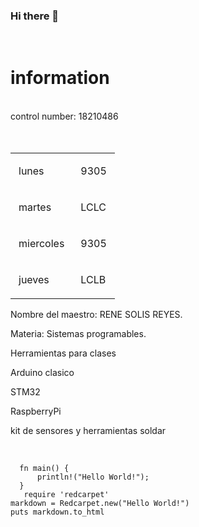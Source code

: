 ### Hi there 👋
<br>

<h1> information </h1>
<br>
control number: 18210486




<br>
<br><br>


<table><tr><td class="border_t border_b border_l selected" colspan="1" rowspan="1" style="display: table-cell; text-align: left;"><div class="wrap"><div style="margin: 10px 5px;" class="" contenteditable="false"><p><span>lunes </span></p></div></div></td><td colspan="1" rowspan="1" class="border_l border_t border_r border_b selected" style="display: table-cell; text-align: left; vertical-align: top;"><div class="wrap"><div style="margin: 10px 5px;" class="" contenteditable="false"><p><span>9305</span></p></div></div></td></tr><tr><td colspan="1" rowspan="1" class="selected" style="display: table-cell; text-align: left;"><div class="wrap"><div style="margin: 10px 5px;"><p><span>martes</span></p></div></div></td><td colspan="1" rowspan="1" class="border_l border_t border_r border_b selected" style="display: table-cell; text-align: left;"><div class="wrap"><div style="margin: 10px 5px;"><p><span>LCLC</span></p></div></div></td></tr><tr><td colspan="1" rowspan="1" class="selected" style="display: table-cell; text-align: left;"><div class="wrap"><div style="margin: 10px 5px;"><p><span>miercoles</span></p></div></div></td><td colspan="1" rowspan="1" class="border_l border_t border_r border_b selected" style="display: table-cell; text-align: left;"><div class="wrap"><div style="margin: 10px 5px;"><p><span>9305</span></p></div></div></td></tr><tr><td colspan="1" rowspan="1" class="selected" style="display: table-cell; text-align: left;"><div class="wrap"><div style="margin: 10px 5px;"><p><span>jueves</span></p></div></div></td><td colspan="1" rowspan="1" class="border_l border_t border_r border_b selected" style="display: table-cell; text-align: left;"><div class="wrap"><div style="margin: 10px 5px;"><p><span>LCLB</span></p></div></div></td></tr></table>


Nombre del maestro: RENE SOLIS REYES.

Materia: Sistemas programables.

Herramientas para clases

Arduino clasico

STM32

RaspberryPi

kit de sensores y herramientas soldar


<br>

```
  fn main() {
      println!("Hello World!");
  }
   require 'redcarpet'
markdown = Redcarpet.new("Hello World!")
puts markdown.to_html
  
```
